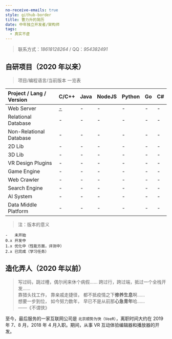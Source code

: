 ```yaml
---
no-receive-emails: true
style: github-border
title: 曹力升的简历
date: 中年独立开发者/架构师
tags:
  - 真实不虚
---
```


> 联系方式：_18618128264_ / QQ：_954382491_

## 自研项目（2020 年以来）

> 项目/编程语言/当前版本 一览表

| Project / Lang / Version | C/C++                  | Java | NodeJS | Python | Go  | C#  |
| :----------------------- | :--------------------- | :--- | :----- | :----- | :-- | :-- |
| Web Server               | [-](https://gitee.com) | -    | -      | -      | -   | -   |
| Relational Database      | -                      | -    | -      | -      | -   | -   |
| Non-Relational Database  | -                      | -    | -      | -      | -   | -   |
| 2D Lib                   | -                      | -    | -      | -      | -   | -   |
| 3D Lib                   | -                      | -    | -      | -      | -   | -   |
| VR Design Plugins        | -                      | -    | -      | -      | -   | -   |
| Game Engine              | -                      | -    | -      | -      | -   | -   |
| Web Crawler              | -                      | -    | -      | -      | -   | -   |
| Search Engine            | -                      | -    | -      | -      | -   | -   |
| AI System                | -                      | -    | -      | -      | -   | -   |
| Data Middle Platform     | -                      | -    | -      | -      | -   | -   |

> 注：版本的意义

```
-   未开始
0.x 开发中
1.x 优化中（性能方面，评测中）
2.x 已完成（学习任务）
```

## 造化弄人（2020 年以前）

> 写过码，跳过槽，偶尔闲来休个病假……
> 跨过行，跨过端，抵过一个全栈开发…… <br />
> 靠猎头找工作，
> 靠亲戚走捷径，
> 都不抵疫情之下**修养生息**啊…… <br />
> 想要一步到位，
> 如今努力数年，
> 早已不是从前那**心急青年**哈…… <br />
> ——《不谓侠》

至今，最后服务的一家互联网公司是 `北京顺势为快（VeeR）`，离职时间大约在 2019 年 7、8 月，2018 年 4 月入职。期间，从事 VR 互动体验编辑器和播放器的开发。
